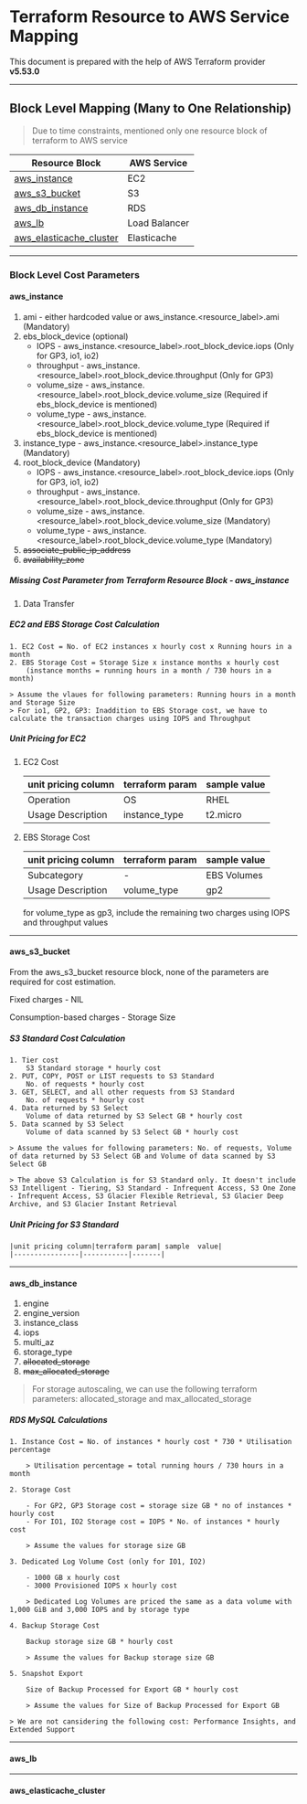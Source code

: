 # Terraform Resource to AWS Service Mapping

This document is prepared with the help of AWS Terraform provider **v5.53.0**

--------------

## Block Level Mapping (Many to One Relationship)
 
> Due to time constraints, mentioned only one resource block of terraform to AWS service 

| Resource Block | AWS Service|
|----------------|------------|
|[aws_instance](https://registry.terraform.io/providers/hashicorp/aws/latest/docs/resources/instance)  |EC2|
|[aws_s3_bucket](https://registry.terraform.io/providers/hashicorp/aws/latest/docs/resources/s3_bucket) | S3|
| [aws_db_instance](https://registry.terraform.io/providers/hashicorp/aws/latest/docs/resources/db_instance) | RDS |
|[aws_lb](https://registry.terraform.io/providers/hashicorp/aws/latest/docs/resources/lb)| Load Balancer |
|[aws_elasticache_cluster](https://registry.terraform.io/providers/hashicorp/aws/latest/docs/resources/elasticache_cluster)| Elasticache|

--------------

### Block Level Cost Parameters

#### aws_instance

1. ami - either hardcoded value or aws_instance.<resource_label>.ami (Mandatory)
2. ebs_block_device (optional)
   - IOPS - aws_instance.<resource_label>.root_block_device.iops (Only for GP3, io1, io2)
   - throughput - aws_instance.<resource_label>.root_block_device.throughput (Only for GP3)
   - volume_size - aws_instance.<resource_label>.root_block_device.volume_size (Required if ebs_block_device is mentioned)
   - volume_type - aws_instance.<resource_label>.root_block_device.volume_type (Required if ebs_block_device is mentioned)
3. instance_type - aws_instance.<resource_label>.instance_type (Mandatory)
4. root_block_device (Mandatory)
   - IOPS - aws_instance.<resource_label>.root_block_device.iops (Only for GP3, io1, io2)
   - throughput - aws_instance.<resource_label>.root_block_device.throughput (Only for GP3)
   - volume_size - aws_instance.<resource_label>.root_block_device.volume_size (Mandatory)
   - volume_type - aws_instance.<resource_label>.root_block_device.volume_type (Mandatory)
5. ~~associate_public_ip_address~~
6. ~~availability_zone~~
 

##### Missing Cost Parameter from Terraform Resource Block - aws_instance

1. Data Transfer


##### EC2 and EBS Storage Cost Calculation

    1. EC2 Cost = No. of EC2 instances x hourly cost x Running hours in a month
    2. EBS Storage Cost = Storage Size x instance months x hourly cost
        (instance months = running hours in a month / 730 hours in a month)

    > Assume the vlaues for following parameters: Running hours in a month and Storage Size
    > For io1, GP2, GP3: Inaddition to EBS Storage cost, we have to calculate the transaction charges using IOPS and Throughput

##### Unit Pricing for EC2

1. EC2 Cost

    |unit pricing column|terraform param| sample  value|
    |----------------|-----------|-------|
    |Operation|OS|RHEL|
    |Usage Description|instance_type|t2.micro|

2. EBS Storage Cost

    |unit pricing column|terraform param| sample  value|
    |----------------|-----------|-------|
    |Subcategory|-|EBS Volumes|
    |Usage Description|volume_type|gp2|

    for volume_type as gp3, include the remaining two charges using IOPS and throughput  values

--------------

#### aws_s3_bucket

From the aws_s3_bucket resource block, none of the parameters are required for cost estimation.

Fixed charges
    - NIL

Consumption-based charges
    - Storage Size

##### S3 Standard Cost Calculation

    1. Tier cost 
        S3 Standard storage * hourly cost
    2. PUT, COPY, POST or LIST requests to S3 Standard
        No. of requests * hourly cost
    3. GET, SELECT, and all other requests from S3 Standard
        No. of requests * hourly cost
    4. Data returned by S3 Select
        Volume of data returned by S3 Select GB * hourly cost
    5. Data scanned by S3 Select
        Volume of data scanned by S3 Select GB * hourly cost

    > Assume the values for following parameters: No. of requests, Volume of data returned by S3 Select GB and Volume of data scanned by S3 Select GB

    > The above S3 Calculation is for S3 Standard only. It doesn't include S3 Intelligent - Tiering, S3 Standard - Infrequent Access, S3 One Zone - Infrequent Access, S3 Glacier Flexible Retrieval, S3 Glacier Deep Archive, and S3 Glacier Instant Retrieval

##### Unit Pricing for S3 Standard

    |unit pricing column|terraform param| sample  value|
    |----------------|-----------|-------|

--------------

#### aws_db_instance

1. engine
2. engine_version
3. instance_class
4. iops
5. multi_az
6. storage_type
7. ~~allocated_storage~~
8. ~~max_allocated_storage~~

> For storage autoscaling, we can use the following terraform parameters: allocated_storage and max_allocated_storage 

##### RDS MySQL Calculations

    1. Instance Cost = No. of instances * hourly cost * 730 * Utilisation percentage

        > Utilisation percentage = total running hours / 730 hours in a month

    2. Storage Cost

        - For GP2, GP3 Storage cost = storage size GB * no of instances * hourly cost
        - For IO1, IO2 Storage cost = IOPS * No. of instances * hourly cost

        > Assume the values for storage size GB

    3. Dedicated Log Volume Cost (only for IO1, IO2)

        - 1000 GB x hourly cost
        - 3000 Provisioned IOPS x hourly cost

        > Dedicated Log Volumes are priced the same as a data volume with 1,000 GiB and 3,000 IOPS and by storage type

    4. Backup Storage Cost

        Backup storage size GB * hourly cost

        > Assume the values for Backup storage size GB

    5. Snapshot Export

        Size of Backup Processed for Export GB * hourly cost

        > Assume the values for Size of Backup Processed for Export GB

    > We are not cansidering the following cost: Performance Insights, and Extended Support 

--------------

#### aws_lb


--------------

#### aws_elasticache_cluster
